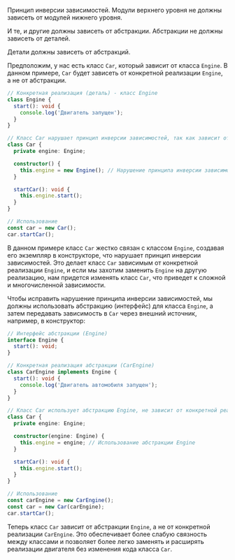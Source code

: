 Принцип инверсии зависимостей. Модули верхнего уровня не должны зависеть от модулей нижнего уровня.

И те, и другие должны зависеть от абстракции. Абстракции не должны зависеть от деталей.

Детали должны зависеть от абстракций.

Предположим, у нас есть класс `Car`, который зависит от класса `Engine`. В данном примере, `Car` будет зависеть от
конкретной реализации `Engine`, а не от абстракции.

```typescript
// Конкретная реализация (деталь) - класс Engine
class Engine {
  start(): void {
    console.log('Двигатель запущен');
  }
}

// Класс Car нарушает принцип инверсии зависимостей, так как зависит от конкретной реализации Engine
class Car {
  private engine: Engine;

  constructor() {
    this.engine = new Engine(); // Нарушение принципа инверсии зависимостей
  }

  startCar(): void {
    this.engine.start();
  }
}

// Использование
const car = new Car();
car.startCar();
```

В данном примере класс `Car` жестко связан с классом `Engine`, создавая его экземпляр в конструкторе, что нарушает
принцип инверсии зависимостей. Это делает класс `Car` зависимым от конкретной реализации `Engine`, и если мы захотим
заменить `Engine` на другую реализацию, нам придется изменять класс `Car`, что приведет к сложной и многочисленной
зависимости.

Чтобы исправить нарушение принципа инверсии зависимостей, мы должны использовать абстракцию (интерфейс) для
класса `Engine`, а затем передавать зависимость в `Car` через внешний источник, например, в конструктор:

```typescript
// Интерфейс абстракции (Engine)
interface Engine {
  start(): void;
}

// Конкретная реализация абстракции (CarEngine)
class CarEngine implements Engine {
  start(): void {
    console.log('Двигатель автомобиля запущен');
  }
}

// Класс Car использует абстракцию Engine, не зависит от конкретной реализации
class Car {
  private engine: Engine;

  constructor(engine: Engine) {
    this.engine = engine; // Использование абстракции Engine
  }

  startCar(): void {
    this.engine.start();
  }
}

// Использование
const carEngine = new CarEngine();
const car = new Car(carEngine);
car.startCar();
```

Теперь класс `Car` зависит от абстракции `Engine`, а не от конкретной реализации `CarEngine`. Это обеспечивает более
слабую связность между классами и позволяет более легко заменять и расширять реализации двигателя без изменения кода
класса `Car`.